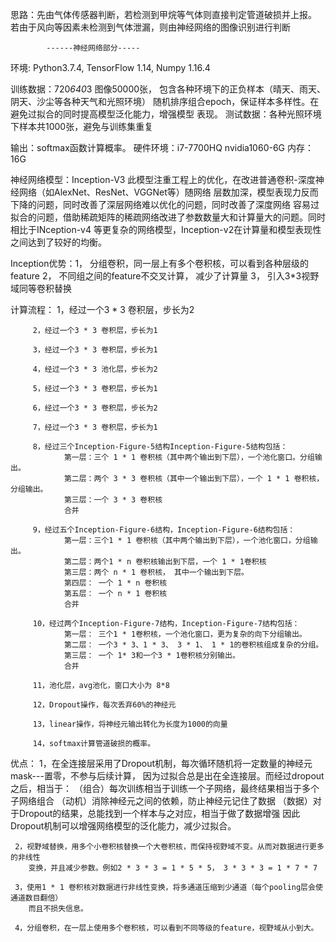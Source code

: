 
思路：先由气体传感器判断，若检测到甲烷等气体则直接判定管道破损并上报。
      若由于风向等因素未检测到气体泄漏，则由神经网络的图像识别进行判断
    
    
            ------神经网络部分-----
环境: Python3.7.4, TensorFlow 1.14, Numpy 1.16.4

训练数据：720*640*3 图像50000张， 
         包含各种环境下的正负样本（晴天、雨天、阴天、沙尘等各种天气和光照环境）
         随机排序组合epoch，保证样本多样性。在避免过拟合的同时提高模型泛化能力，增强模型
         表现。
测试数据：各种光照环境下样本共1000张，避免与训练集重复

输出：softmax函数计算概率。
硬件环境：i7-7700HQ nvidia1060-6G 内存：16G

神经网络模型：Inception-V3
    此模型注重工程上的优化，在改进普通卷积-深度神经网络（如AlexNet、ResNet、VGGNet等）随网络
    层数加深，模型表现力反而下降的问题，同时改善了深层网络难以优化的问题，同时改善了深度网络
    容易过拟合的问题，借助稀疏矩阵的稀疏网络改进了参数数量大和计算量大的问题。同时相比于INception-v4
    等更复杂的网络模型，Inception-v2在计算量和模型表现性之间达到了较好的均衡。

Inception优势：1， 分组卷积，同一层上有多个卷积核，可以看到各种层级的feature
              2，  不同组之间的feature不交叉计算， 减少了计算量
              3，  引入3*3视野域同等卷积替换

计算流程：
         1，经过一个3 * 3 卷积层，步长为2

         2，经过一个3 * 3 卷积层，步长为1

         3，经过一个3 * 3 卷积层，步长为1

         4，经过一个3 * 3 池化层，步长为2

         5，经过一个3 * 3 卷积层，步长为1

         6，经过一个3 * 3 卷积层，步长为2

         7，经过一个3 * 3 卷积层，步长为1

         8，经过三个Inception-Figure-5结构Inception-Figure-5结构包括：
                第一层：三个 1 * 1 卷积核（其中两个输出到下层），一个池化窗口。分组输出。
                第二层：两个 3 * 3 卷积核（其中一个输出到下层），一个 1 * 1 卷积核，分组输出。
                第三层：一个 3 * 3 卷积核
                合并
        
         9，经过五个Inception-Figure-6结构，Inception-Figure-6结构包括：
                第一层：三个1 * 1 卷积核（其中两个输出到下层），一个池化窗口，分组输出。
                第二层：两个1 * n 卷积核输出到下层，一个 1 * 1卷积核
                第三层：两个 n * 1 卷积核， 其中一个输出到下层。
                第四层： 一个 1 * n 卷积核
                第五层： 一个 n * 1 卷积核
                合并

         10，经过两个Inception-Figure-7结构，Inception-Figure-7结构包括：
                第一层： 三个1 * 1卷积核，一个池化窗口，更为复杂的向下分组输出。
                第二层： 一个3 * 3、1 * 3、 3 * 1、 1 * 1的卷积核组成复杂的分组。
                第三层： 一个 1* 3和一个3 * 1卷积核分别输出。
                合并
         
         11，池化层，avg池化，窗口大小为 8*8
         
         12，Dropout操作，每次丢弃60%的神经元

         13，linear操作，将神经元输出转化为长度为1000的向量

         14，softmax计算管道破损的概率。

优点：
     1，在全连接层采用了Dropout机制，每次循环随机将一定数量的神经元mask---置零，不参与后续计算，
        因为过拟合总是出在全连接层。而经过dropout之后，相当于：
            （组合）每次训练相当于训练一个子网络，最终结果相当于多个子网络组合
            （动机）消除神经元之间的依赖，防止神经元记住了数据
            （数据）对于Dropout的结果，总能找到一个样本与之对应，相当于做了数据增强
        因此Dropout机制可以增强网络模型的泛化能力，减少过拟合。

     2，视野域替换，用多个小卷积核替换一个大卷积核，而保持视野域不变。从而对数据进行更多的非线性
        变换，并且减少参数。例如2 * 3 * 3 = 1 * 5 * 5， 3 * 3 * 3 = 1 * 7 * 7

     3，使用1 * 1 卷积核对数据进行非线性变换，将多通道压缩到少通道（每个pooling层会使通道数目翻倍）
        而且不损失信息。

     4，分组卷积，在一层上使用多个卷积核，可以看到不同等级的feature，视野域从小到大。
